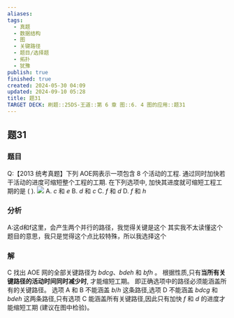 ```yaml
---
aliases: 
tags:
  - 真题
  - 数据结构
  - 图
  - 关键路径
  - 题目/选择题
  - 拓扑
  - 犹豫
publish: true
finished: true
created: 2024-05-30 04:09
updated: 2024-09-10 05:28
title: 题31
TARGET DECK: 刷题::25DS-王道::第 6 章 图::6. 4 图的应用::题31
---
```

## 题31
### 题目
Q:【2013 统考真题】下列 AOE网表示一项包含 8 个活动的工程. 通过同时加快若干活动的进度可缩短整个工程的工期. 在下列选项中, 加快其进度就可缩短工程工期的是 ( ).
![](https://img.hwenyi.live/202405291147179.webp)
A. $c$ 和 $e$ 
B. $d$ 和 $c$ 
C. $f$ 和 $d$ 
D. $f$ 和 $h$
### 分析
A:这d和f这里，会产生两个并行的路径，我觉得关键是这个 
其实我不太读懂这个题目的意思，我只是觉得这个点比较特殊，所以我选择这个
### 解
C
找出 AOE 网的全部关键路径为 ${bdcg}\text{、}{bdeh}$ 和 ${bfh}$ 。
根据性质,只有**当所有关键路径的活动时间同时减少时**, 才能缩短工期。
即正确选项中的路径必须能涵盖所有的关键路径。
选项 A 和 $\mathrm{B}$ 不能涵盖 $b/h$ 这条路径,选项 $\mathrm{D}$ 不能涵盖 ${bdcg}$ 和 ${bdeh}$ 这两条路径,只有选项 $\mathrm{C}$ 能涵盖所有关键路径,因此只有加快 $f$ 和 $d$ 的进度才能缩短工期 (建议在图中检验)。


